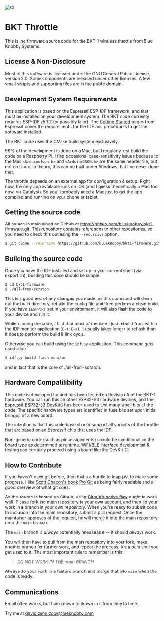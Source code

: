 ![CI](https://github.com/blueknobby/bkt1-firmware/workflows/CI/badge.svg)


# BKT Throttle

This is the firmware source code for the BKT-1 wireless throttle from Blue
Knobby Systems.


## License & Non-Disclosure

Most of this software is licensed under the GNU General Public License,
version 2.0.  Some components are released under other licenses.  A few
small scripts and supporting files are in the public domain.


## Development System Requirements

This application is based on the Espressif ESP-IDF framework, and that must
be installed on your development system.  The BKT code currently requires
ESP-IDF v5.1.2 (or possibly later).  The [Getting
Started](https://docs.espressif.com/projects/esp-idf/en/v5.1.2/get-started/index.html)
pages from Espressif cover the requirements for the IDF and procedures to
get the software installed.

The BKT code uses the CMake build system exclusively.

99% of the development is done on a Mac, but I regularly test build the
code on a Raspberry Pi.  I find occasional case-sensitivity issues because
to the Mac ```<ArduinoJson.h>``` and ```<ArduinoJSON.h>``` are the same
header file, but not on Linux.  In theory, this can be built under Windows,
but I've never done that.

The throttle depends on an external app for configuration & setup.  Right
now, the only app available runs on iOS (and I guess theoretically a Mac
too now, via Catalyst).  So you'll probably need a Mac just to get the app
compiled and running on your phone or tablet.


## Getting the source code

All source is maintained on Github at
https://github.com/blueknobby/bkt1-firmware.git.  This repository contains
references to other repositories, so you need to check this out using the
`--recursive` option.

```sh
$ git clone --recursive https://github.com/blueknobby/bkt1-firmware.git
```

## Building the source code

Once you have the IDF installed and set up in your current shell (via
export.sh), building this code should be simple.

```sh
$ cd bkt1-firmware
$ ./all-from-scratch
```

This is a good test of any changes you made, as this command will clean out
the build directory, rebuild the config file and then perform a clean
build.  If you have ```$ESPPORT``` set in your environment, it will also
flash the code to your device and run it.

While running the code, I find that most of the time I just rebuild from
within the IDF monitor application (```C-t C-a```).  It usually takes
longer to reflash than it does to perform the build & link cycle.

Otherwise you can build using the ```idf.py``` application.  This command
gets used a lot:

```sh
$ idf.py build flash monitor
```

and in fact that is the core of ./all-from-scratch.


## Hardware Compatilibility

This code is developed for and has been tested on Revision A of the BKT-1
hardware.  You can run this on other ESP32-S3 hardware devices, and the
[Espressif ESP32-S3
DevKitC](https://docs.espressif.com/projects/esp-idf/en/latest/esp32s3/hw-reference/esp32s3/user-guide-devkitc-1.html)
has been used to test many small bits of the code.  The specific hardware
types are identified in fuse bits set upon initial bringup of a new board.

The intention is that this code base should support all variants of the
throttle that are based on an Espressif chip that uses the IDF.

Non-generic code (such as pin assignments) should be conditional on the
board type as determined at runtime.  WiFi/BLE interface development &
testing can certainly proceed using a board like the DevKit-C.


## How to Contribute

If you haven't used git before, then that's a hurdle to leap just to make
some progress.  I like [Scott Chacon's book Pro Git](https://git-scm.com/book/en/v2) as being fairly readable and a good
overview of what git does.

As the source is hosted on Github, using [Github's native
flow](https://guides.github.com/introduction/flow/) ought to work well.
Please [fork the main repository](https://guides.github.com/activities/forking/) to your own
account, and then do your work in a branch in your own repository.  When
you're ready to submit code to inclusion into the main repository, submit a
pull request.  Once the maintainer approves of the request, he will merge
it into the main repository onto the ```main``` branch.

The ```main``` branch is *always* potentially releaseable -- it should
*always* work.

You will then have to pull from the main repository into your fork, make
another branch for further work, and repeat the process.  It's a pain until
you get used to it.  The most important rule to remember is this:

> *DO NOT WORK IN THE main BRANCH*

Always do your work in a feature branch and merge that into ```main``` when the
code is ready.


## Communications

Email often works, but I am known to drown in it from time to time.

Try me at [david zuhn <zoo@blueknobby.com>](mailto:zoo@blueknobby.com)
